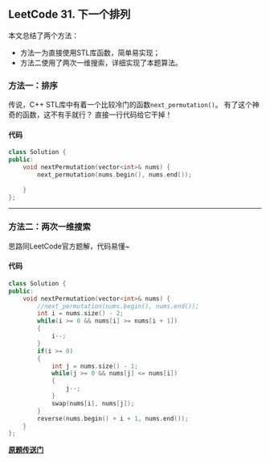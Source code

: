## LeetCode 31. 下一个排列
本文总结了两个方法：
* 方法一为直接使用STL库函数，简单易实现；
* 方法二使用了两次一维搜索，详细实现了本题算法。

### 方法一：排序
传说，C++ STL库中有着一个比较冷门的函数`next_permutation()`。
有了这个神奇的函数，这不有手就行？
直接一行代码给它干掉！
#### 代码
```cpp
class Solution {
public:
    void nextPermutation(vector<int>& nums) {
        next_permutation(nums.begin(), nums.end());
        
    }
};
```
---


### 方法二：两次一维搜索
思路同LeetCode官方题解，代码易懂~
#### 代码
```cpp
class Solution {
public:
    void nextPermutation(vector<int>& nums) {
        //next_permutation(nums.begin(), nums.end());
        int i = nums.size() - 2;
        while(i >= 0 && nums[i] >= nums[i + 1])
        {
            i--;
        }
        if(i >= 0)
        {
            int j = nums.size() - 1;
            while(j >= 0 && nums[j] <= nums[i])
            {
                j--;
            }
            swap(nums[i], nums[j]);
        }
        reverse(nums.begin() + i + 1, nums.end());
    }
};
```

**[原题传送门](https://leetcode-cn.com/problems/next-permutation/)**
